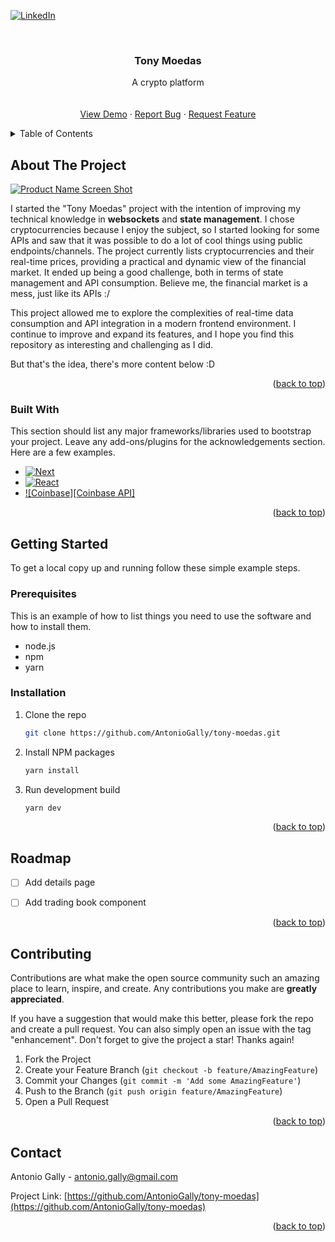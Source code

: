 <!-- Template from: https://github.com/othneildrew/Best-README-Template -->
<a id="readme-top"></a>

[![LinkedIn][linkedin-shield]][linkedin-url]

<!-- PROJECT LOGO -->
<br />
<div align="center">
  <h3 align="center">Tony Moedas</h3>

  <p align="center">
    A crypto platform
    <br />
    <br />
    <br />
    <a href="https://github.com/othneildrew/Best-README-Template">View Demo</a>
    ·
    <a href="https://github.com/AntonioGally/tony-moedas/issues/new">Report Bug</a>
    ·
    <a href="https://github.com/AntonioGally/tony-moedas/issues/new">Request Feature</a>
  </p>
</div>



<!-- TABLE OF CONTENTS -->
<details>
  <summary>Table of Contents</summary>
  <ol>
    <li>
      <a href="#about-the-project">About The Project</a>
      <ul>
        <li><a href="#built-with">Built With</a></li>
      </ul>
    </li>
    <li>
      <a href="#getting-started">Getting Started</a>
      <ul>
        <li><a href="#prerequisites">Prerequisites</a></li>
        <li><a href="#installation">Installation</a></li>
      </ul>
    </li>
    <li><a href="#roadmap">Roadmap</a></li>
    <li><a href="#contributing">Contributing</a></li>
    <li><a href="#contact">Contact</a></li>
  </ol>
</details>



<!-- ABOUT THE PROJECT -->
## About The Project

[![Product Name Screen Shot][product-screenshot]](https://example.com)

I started the "Tony Moedas" project with the intention of improving my technical knowledge in **websockets** and **state management**. I chose cryptocurrencies because I enjoy the subject, so I started looking for some APIs and saw that it was possible to do a lot of cool things using public endpoints/channels. The project currently lists cryptocurrencies and their real-time prices, providing a practical and dynamic view of the financial market. It ended up being a good challenge, both in terms of state management and API consumption. Believe me, the financial market is a mess, just like its APIs :/

This project allowed me to explore the complexities of real-time data consumption and API integration in a modern frontend environment. I continue to improve and expand its features, and I hope you find this repository as interesting and challenging as I did.

But that's the idea, there's more content below :D

<p align="right">(<a href="#readme-top">back to top</a>)</p>

### Built With

This section should list any major frameworks/libraries used to bootstrap your project. Leave any add-ons/plugins for the acknowledgements section. Here are a few examples.

* [![Next][Next.js]][Next-url]
* [![React][React.js]][React-url]
* [![Coinbase][Coinbase API]][Coinbase-url]

<p align="right">(<a href="#readme-top">back to top</a>)</p>


<!-- GETTING STARTED -->
## Getting Started

To get a local copy up and running follow these simple example steps.

### Prerequisites

This is an example of how to list things you need to use the software and how to install them.
* node.js
* npm
* yarn
  

### Installation

1. Clone the repo
   ```sh
   git clone https://github.com/AntonioGally/tony-moedas.git
   ```
2. Install NPM packages
   ```sh
   yarn install
   ```
3. Run development build
   ```sh
   yarn dev
   ```

<p align="right">(<a href="#readme-top">back to top</a>)</p>

<!-- ROADMAP -->
## Roadmap

- [ ] Add details page
- [ ] Add trading book component


<p align="right">(<a href="#readme-top">back to top</a>)</p>


<!-- CONTRIBUTING -->
## Contributing

Contributions are what make the open source community such an amazing place to learn, inspire, and create. Any contributions you make are **greatly appreciated**.

If you have a suggestion that would make this better, please fork the repo and create a pull request. You can also simply open an issue with the tag "enhancement".
Don't forget to give the project a star! Thanks again!

1. Fork the Project
2. Create your Feature Branch (`git checkout -b feature/AmazingFeature`)
3. Commit your Changes (`git commit -m 'Add some AmazingFeature'`)
4. Push to the Branch (`git push origin feature/AmazingFeature`)
5. Open a Pull Request

<p align="right">(<a href="#readme-top">back to top</a>)</p>

<!-- CONTACT -->
## Contact

Antonio Gally - antonio.gally@gmail.com

Project Link: [https://github.com/AntonioGally/tony-moedas](https://github.com/AntonioGally/tony-moedas)

<p align="right">(<a href="#readme-top">back to top</a>)</p>


<!-- MARKDOWN LINKS & IMAGES -->
<!-- https://www.markdownguide.org/basic-syntax/#reference-style-links -->
[linkedin-shield]: https://img.shields.io/badge/-LinkedIn-black.svg?style=for-the-badge&logo=linkedin&colorB=555
[linkedin-url]: https://linkedin.com/in/antonio-gally
[product-screenshot]: images/product-screenshot.png
[Next.js]: https://img.shields.io/badge/next.js-000000?style=for-the-badge&logo=nextdotjs&logoColor=white
[Next-url]: https://nextjs.org/
[React.js]: https://img.shields.io/badge/React-20232A?style=for-the-badge&logo=react&logoColor=61DAFB
[React-url]: https://reactjs.org/
[Coinbase-url]: https://docs.cdp.coinbase.com/